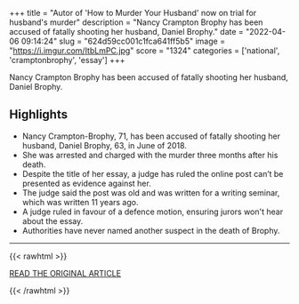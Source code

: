 +++
title = "Autor of 'How to Murder Your Husband' now on trial for husband's murder"
description = "Nancy Crampton Brophy has been accused of fatally shooting her husband, Daniel Brophy."
date = "2022-04-06 09:14:24"
slug = "624d59cc001c1fca641ff5b5"
image = "https://i.imgur.com/ItbLmPC.jpg"
score = "1324"
categories = ['national', 'cramptonbrophy', 'essay']
+++

Nancy Crampton Brophy has been accused of fatally shooting her husband, Daniel Brophy.

## Highlights

- Nancy Crampton-Brophy, 71, has been accused of fatally shooting her husband, Daniel Brophy, 63, in June of 2018.
- She was arrested and charged with the murder three months after his death.
- Despite the title of her essay, a judge has ruled the online post can’t be presented as evidence against her.
- The judge said the post was old and was written for a writing seminar, which was written 11 years ago.
- A judge ruled in favour of a defence motion, ensuring jurors won't hear about the essay.
- Authorities have never named another suspect in the death of Brophy.

---

{{< rawhtml >}}
  <p class="article-category">
    <a target="_blank" href="https://globalnews.ca/news/8737819/how-to-murder-your-husband-nancy-crampton-brophy-trial/">READ THE ORIGINAL ARTICLE</a>
  </p>
{{< /rawhtml >}}
